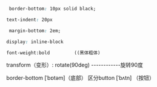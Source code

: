 ```css
 border-bottom: 10px solid black;
```

```css
text-indent: 20px
```

```css
 margin-bottom: 2em;
```

```css
display: inline-block
```

```html
font-weight:bold         ((黑体粗体)                                    ------设置文本的粗细
```

transform（变形）: rotate(90deg)                                             ------------旋转90度

border-bottom   [ˈbɒtəm]（底部）   区分button    [ˈbʌtn]  （按钮）